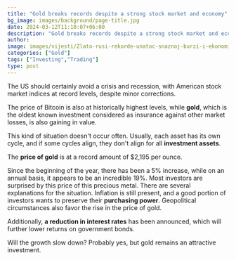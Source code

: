 ```yaml
---
title: "Gold breaks records despite a strong stock market and economy"
bg_image: images/background/page-title.jpg
date: 2024-03-12T11:10:07+06:00
description: "Gold breaks records despite a strong stock market and economy"
author: 
image: images/vijesti/Zlato-rusi-rekorde-unatoc-snaznoj-burzi-i-ekonomiji.jpg
categories: ["Gold"]
tags: ["Investing","Trading"]
type: post
---
```

The US should certainly avoid a crisis and recession, with American stock market indices at record levels, despite minor corrections.

The price of Bitcoin is also at historically highest levels, while **gold**, which is the oldest known investment considered as insurance against other market losses, is also gaining in value.

This kind of situation doesn't occur often. Usually, each asset has its own cycle, and if some cycles align, they don't align for all **investment assets**.

The **price of gold** is at a record amount of $2,195 per ounce.

Since the beginning of the year, there has been a 5% increase, while on an annual basis, it appears to be an incredible 19%. Most investors are surprised by this price of this precious metal. There are several explanations for the situation. Inflation is still present, and a good portion of investors wants to preserve their **purchasing power**. Geopolitical circumstances also favor the rise in the price of gold. 

Additionally, **a reduction in interest rates** has been announced, which will further lower returns on government bonds.

Will the growth slow down? Probably yes, but gold remains an attractive investment.


